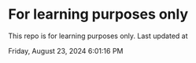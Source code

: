 # For learning purposes only
This repo is for learning purposes only.
Last updated at

Friday, August 23, 2024 6:01:16 PM

